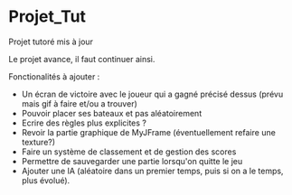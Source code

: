 # Projet_Tut

Projet tutoré mis à jour

Le projet avance, il faut continuer ainsi.

Fonctionalités à ajouter :
- Un écran de victoire avec le joueur qui a gagné précisé dessus (prévu mais gif à faire et/ou a trouver)
- Pouvoir placer ses bateaux et pas aléatoirement
- Ecrire des règles plus explicites ?
- Revoir la partie graphique de MyJFrame (éventuellement refaire une texture?)
- Faire un système de classement et de gestion des scores
- Permettre de sauvegarder une partie lorsqu'on quitte le jeu
- Ajouter une IA (aléatoire dans un premier temps, puis si on a le temps, plus évolué).
